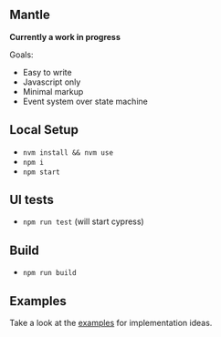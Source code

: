 Mantle
--

**__Currently a work in progress__**

Goals:

- Easy to write
- Javascript only
- Minimal markup
- Event system over state machine

## Local Setup
- `nvm install && nvm use`
- `npm i`
- `npm start`

## UI tests
- `npm run test` (will start cypress)

## Build
- `npm run build`

## Examples

Take a look at the [examples](https://github.com/mdxprograms/mantle/tree/master/examples) for implementation ideas.